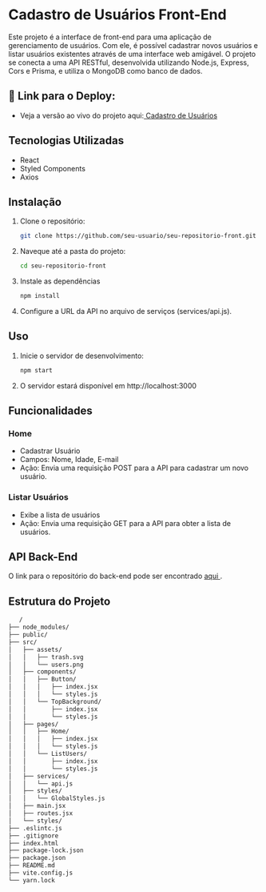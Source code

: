 # Cadastro de Usuários Front-End
Este projeto é a interface de front-end para uma aplicação de gerenciamento de usuários. Com ele, é possível cadastrar novos usuários e listar usuários existentes através de uma interface web amigável. O projeto se conecta a uma API RESTful, desenvolvida utilizando Node.js, Express, Cors e Prisma, e utiliza o MongoDB como banco de dados.

## 🔗 Link para o Deploy: 
* Veja a versão ao vivo do projeto aqui:<a href="https://react-cad-de-usuarios.netlify.app/"> Cadastro de Usuários </a>

## Tecnologias Utilizadas
* React
* Styled Components
* Axios

## Instalação
1. Clone o repositório:
   ```sh
   git clone https://github.com/seu-usuario/seu-repositorio-front.git

2. Naveque até a pasta do projeto: 
    ```sh
    cd seu-repositorio-front

3. Instale as dependências 
    ```sh
    npm install

4. Configure a URL da API no arquivo de serviços (services/api.js). 


## Uso

1. Inicie o servidor de desenvolvimento:
   ```sh
   npm start

2. O servidor estará disponível em http://localhost:3000

## Funcionalidades
### Home
* Cadastrar Usuário
* Campos: Nome, Idade, E-mail
* Ação: Envia uma requisição POST para a API para cadastrar um novo usuário.

### Listar Usuários
* Exibe a lista de usuários
* Ação: Envia uma requisição GET para a API para obter a lista de usuários.


## API Back-End
O link para o repositório do back-end pode ser encontrado  <a href="https://github.com/FernandoJesuss/API_backend_cadastro_usuarios" > aqui </a>.

## Estrutura do Projeto
```sh
   /
├── node_modules/
├── public/
├── src/
│   ├── assets/
│   │   ├── trash.svg
│   │   └── users.png
│   ├── components/
│   │   ├── Button/
│   │   │   ├── index.jsx
│   │   │   └── styles.js
│   │   └── TopBackground/
│   │       ├── index.jsx
│   │       └── styles.js
│   ├── pages/
│   │   ├── Home/
│   │   │   ├── index.jsx
│   │   │   └── styles.js
│   │   └── ListUsers/
│   │       ├── index.jsx
│   │       └── styles.js
│   ├── services/
│   │   └── api.js
│   ├── styles/
│   │   └── GlobalStyles.js
│   ├── main.jsx
│   ├── routes.jsx
│   └── styles/
├── .eslintc.js
├── .gitignore
├── index.html
├── package-lock.json
├── package.json
├── README.md
├── vite.config.js
└── yarn.lock
